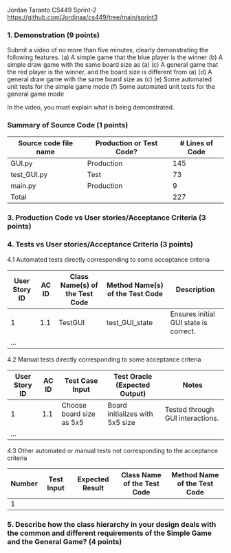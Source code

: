 Jordan Taranto
CS449
Sprint-2 
https://github.com/Jordinaa/cs449/tree/main/sprint3

### 1. Demonstration (9 points) 
Submit a video of no more than five minutes, clearly demonstrating the following features. 
(a) A simple game that the blue player is the winner 
(b) A simple draw game with the same board size as (a) 
(c) A general game that the red player is the winner, and the board size is different from (a) 
(d) A general draw game with the same board size as (c) 
(e) Some automated unit tests for the simple game mode 
(f) Some automated unit tests for the general game mode

In the video, you must explain what is being demonstrated.
### Summary of Source Code (1 points)

| Source code file name | Production or Test Code? | # Lines of Code |
| --------------------- | ------------------------ | --------------- |
| GUI.py                | Production               | 145             |
| test_GUI.py           | Test                     | 73              |
| main.py               | Production               | 9               |
| Total                 |                          | 227             |
### 3. Production Code vs User stories/Acceptance Criteria (3 points)


### 4. Tests vs User stories/Acceptance Criteria (3 points)

4.1 Automated tests directly corresponding to some acceptance criteria

| User Story ID | AC ID | Class Name(s) of the Test Code | Method Name(s) of the Test Code | Description                           |
| ------------- | ----- | ------------------------------ | ------------------------------- | ------------------------------------- |
| 1             | 1.1   | TestGUI                        | test_GUI_state                  | Ensures initial GUI state is correct. |
| ...           |       |                                |                                 |                                       |


4.2 Manual tests directly corresponding to some acceptance criteria

| User Story ID | AC ID | Test Case Input                | Test Oracle (Expected Output)    | Notes                                            |
|---------------|-------|--------------------------------|----------------------------------|--------------------------------------------------|
| 1             | 1.1   | Choose board size as 5x5       | Board initializes with 5x5 size  | Tested through GUI interactions.                 |
| ...           |       |                                |                                  |                                                  |


4.3 Other automated or manual tests not corresponding to the acceptance criteria

| Number | Test Input | Expected Result | Class Name of the Test Code | Method Name of the Test Code |
| ------ | ---------- | --------------- | --------------------------- | ---------------------------- |
| 1      |            |                 |                             |                              |

### 5. Describe how the class hierarchy in your design deals with the common and different requirements of the Simple Game and the General Game? (4 points)